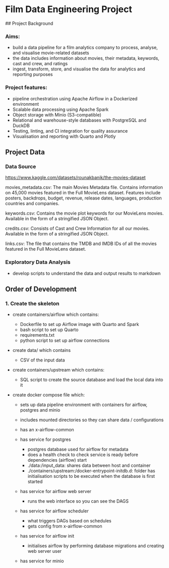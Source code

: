 # Film Data Engineering Project 

## Project Background

### Aims:

- build a data pipeline for a film analytics company to process, analyse, and visualise movie-related datasets
- the data includes information about movies, their metadata, keywords, cast and crew, and ratings
- ingest, transform, store, and visualise the data for analytics and reporting purposes

### Project features:

- pipeline orchestration using Apache Airflow in a Dockerized environment
- Scalable data processing using Apache Spark
- Object storage with Minio (S3-compatible)
- Relational and warehouse-style databases with PostgreSQL and DuckDB
- Testing, linting, and CI integration for quality assurance
- Visualisation and reporting with Quarto and Plotly

## Project Data

### Data Source

https://www.kaggle.com/datasets/rounakbanik/the-movies-dataset

movies_metadata.csv: The main Movies Metadata file. Contains information on 45,000 movies featured in the Full MovieLens dataset. Features include posters, backdrops, budget, revenue, release dates, languages, production countries and companies.

keywords.csv: Contains the movie plot keywords for our MovieLens movies. Available in the form of a stringified JSON Object.

credits.csv: Consists of Cast and Crew Information for all our movies. Available in the form of a stringified JSON Object.

links.csv: The file that contains the TMDB and IMDB IDs of all the movies featured in the Full MovieLens dataset.

### Exploratory Data Analysis

- develop scripts to understand the data and output results to markdown

## Order of Development

### 1. Create the skeleton

- create containers/airflow which contains:
    - Dockerfile to set up Airflow image with Quarto and Spark
    - bash script to set up Quarto
    - requirements.txt
    - python script to set up airflow connections

- create data/ which contains
    - CSV of the input data 

- create containers/upstream which contains:
    - SQL script to create the source database and load the local data into it 

- create docker compose file which:
    - sets up data pipeline environment with containers for airflow, postgres and minio
    - includes mounted directories so they can share data / configurations

    - has an x-airflow-common

    - has service for postgres
        - postgres database used for airflow for metadata
        - does a health check to check service is ready before dependencies (airflow) start
        - ./data:/input_data: shares data between host and container
        - ./containers/upstream:/docker-entrypoint-initdb.d: folder has initialisation scripts to be executed when the database is first started

    - has service for airflow web server
        - runs the web interface so you can see the DAGS

    - has service for airflow scheduler 
        - what triggers DAGs based on schedules
        - gets config from x-airflow-common

    - has service for airflow init  
        - initialises airflow by performing database migrations and creating web server user 

    - has service for minio